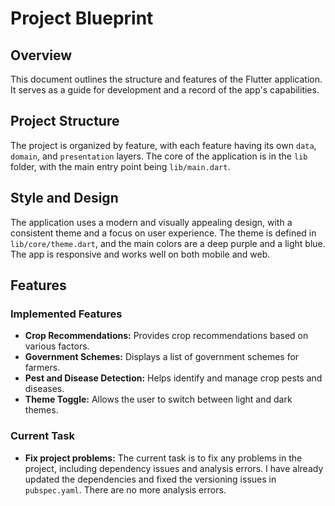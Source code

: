# Project Blueprint

## Overview

This document outlines the structure and features of the Flutter application. It serves as a guide for development and a record of the app's capabilities.

## Project Structure

The project is organized by feature, with each feature having its own `data`, `domain`, and `presentation` layers. The core of the application is in the `lib` folder, with the main entry point being `lib/main.dart`.

## Style and Design

The application uses a modern and visually appealing design, with a consistent theme and a focus on user experience. The theme is defined in `lib/core/theme.dart`, and the main colors are a deep purple and a light blue. The app is responsive and works well on both mobile and web.

## Features

### Implemented Features

*   **Crop Recommendations:** Provides crop recommendations based on various factors.
*   **Government Schemes:** Displays a list of government schemes for farmers.
*   **Pest and Disease Detection:** Helps identify and manage crop pests and diseases.
*   **Theme Toggle:** Allows the user to switch between light and dark themes.

### Current Task

*   **Fix project problems:** The current task is to fix any problems in the project, including dependency issues and analysis errors. I have already updated the dependencies and fixed the versioning issues in `pubspec.yaml`. There are no more analysis errors.

